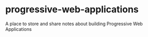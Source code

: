 # progressive-web-applications
A place to store and share notes about building Progressive Web Applications
